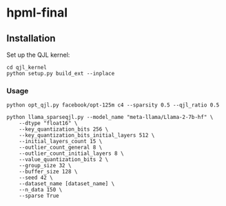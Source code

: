 # hpml-final

## Installation
Set up the QJL kernel:
```
cd qjl_kernel
python setup.py build_ext --inplace
```

### Usage
`python opt_qjl.py facebook/opt-125m c4 --sparsity 0.5 --qjl_ratio 0.5`

```
python llama_sparseqjl.py --model_name "meta-llama/Llama-2-7b-hf" \
    --dtype "float16" \
    --key_quantization_bits 256 \
    --key_quantization_bits_initial_layers 512 \
    --initial_layers_count 15 \
    --outlier_count_general 8 \
    --outlier_count_initial_layers 8 \
    --value_quantization_bits 2 \
    --group_size 32 \
    --buffer_size 128 \
    --seed 42 \
    --dataset_name [dataset_name] \
    --n_data 150 \
    --sparse True
```
